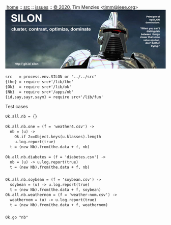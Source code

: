 <a name=top></a><p>       
&nbsp;[home](http://git.io/silon) ::
[src](https://github.com/timm/silon/raw/master/src) ::
[issues](http://git.io/silon) ::
<a href="https://github.com/timm/silon/raw/master/raw/master/LICENSE.md">&copy; 2020</a>,
Tim Menzies
<<a href="mailto:timm@ieee.org">timm&commat;ieee.org</a>>
<br>
[<img width=900 src="https://github.com/timm/silon/raw/master/etc/img/banner.jpg">](http://git.io/silon)<br>


    src   = process.env.SILON or "../../src"
    {the} = require src+'/lib/the'
    {Ok}  = require src+'/lib/ok'
    {Nb}  = require src+'/apps/nb'
    {id,say,sayr,saym} = require src+'/lib/fun'

Test cases

    Ok.all.nb = {}

    Ok.all.nb.one = (f = 'weather4.csv') ->
      nb = (u) ->
        Ok.if 2==Object.keys(u.klasses).length
        u.log.report(true)
      t = (new Nb).from(the.data + f, nb)

    Ok.all.nb.diabetes = (f = 'diabetes.csv') ->
      nb = (u) -> u.log.report(true)
      t = (new Nb).from(the.data + f, nb)

###
    Ok.all.nb.soybean = (f = 'soybean.csv') ->
      soybean = (u) -> u.log.report(true)
      t = (new Nb).from(the.data + f, soybean)
    Ok.all.nb.weathernom = (f = 'weather-nom.csv') ->
      weathernom = (u) -> u.log.report(true)
      t = (new Nb).from(the.data + f, weathernom)
###

    Ok.go "nb"
